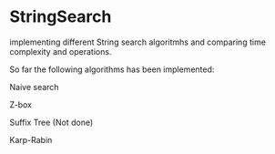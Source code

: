 # StringSearch
implementing different String search algoritmhs and comparing time complexity and operations.

So far the following algorithms has been implemented: 

  Naive search
  
  Z-box
  
  Suffix Tree (Not done)
  
  Karp-Rabin
  
